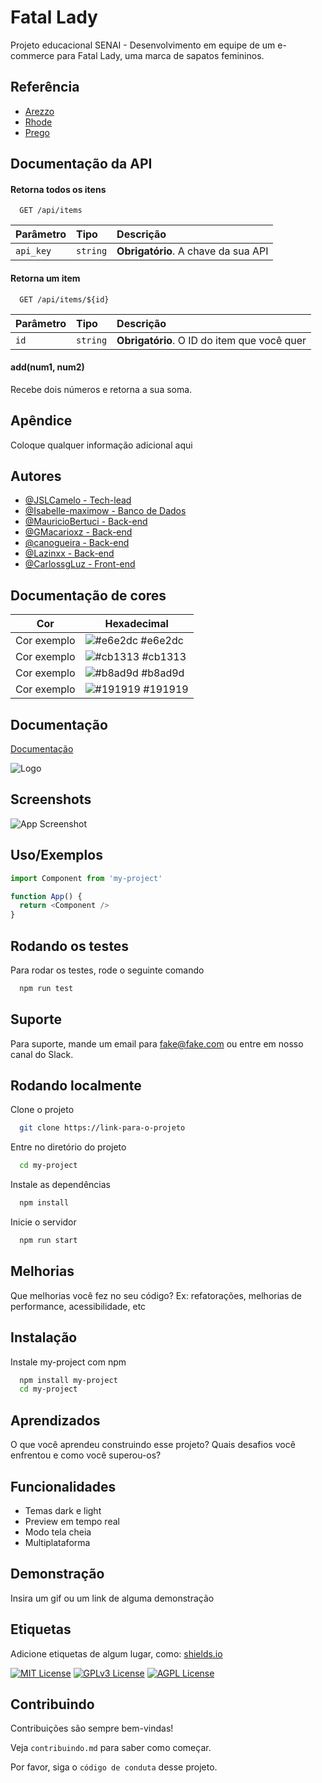# Fatal Lady

Projeto educacional SENAI - Desenvolvimento em equipe de um e-commerce para Fatal Lady, uma marca de sapatos femininos.


## Referência

 - [Arezzo](https://www.arezzo.com.br/c/bestsellers?q=:best-selling-desc&page=0&gad_source=1&gad_campaignid=6444121384&gbraid=0AAAAADg1RLSmKzqU3m3OLRjbt3cmpKqLx&gclid=Cj0KCQjwmYzIBhC6ARIsAHA3IkSu3V9_p98xIV2ngH97-0fsQUn3fLtj5z1dh7JywidvVRNLki38J0QaAvnvEALw_wcB)
 - [Rhode](https://www.rhodeskin.com/?srsltid=AfmBOoohZJ9pTgYd4KCnu3o13bhivGlHgFR3x1qFcKh9xiQAl1N9BCOd)
 - [Prego](https://www.prego.com.br/?srsltid=AfmBOoqMCDc2WkRpk41no3tUJUCEXDNVD96jaELk6joerL6YDHay6GYE)


## Documentação da API

#### Retorna todos os itens

```http
  GET /api/items
```

| Parâmetro   | Tipo       | Descrição                           |
| :---------- | :--------- | :---------------------------------- |
| `api_key` | `string` | **Obrigatório**. A chave da sua API |

#### Retorna um item

```http
  GET /api/items/${id}
```

| Parâmetro   | Tipo       | Descrição                                   |
| :---------- | :--------- | :------------------------------------------ |
| `id`      | `string` | **Obrigatório**. O ID do item que você quer |

#### add(num1, num2)

Recebe dois números e retorna a sua soma.


## Apêndice

Coloque qualquer informação adicional aqui


## Autores

- [@JSLCamelo - Tech-lead](https://github.com/JLSCamelo)
- [@Isabelle-maximow - Banco de Dados ](https://github.com/Isabelle-maximow)
- [@MauricioBertuci - Back-end](https://github.com/MauricioBertuci)
- [@GMacarioxz - Back-end](https://github.com/GMacarioxz)
- [@canogueira - Back-end](https://github.com/canogueira)
- [@Lazinxx - Back-end](https://github.com/Lazinxx)
- [@CarlossgLuz - Front-end](https://github.com/CarlossgLuz)

## Documentação de cores

| Cor               | Hexadecimal                                                |
| ----------------- | ---------------------------------------------------------------- |
| Cor exemplo       | ![#e6e2dc](https://via.placeholder.com/10/e6e2dc?text=+) #e6e2dc |
| Cor exemplo       | ![#cb1313](https://via.placeholder.com/10/cb1313?text=+) #cb1313 |
| Cor exemplo       | ![#b8ad9d](https://via.placeholder.com/10/b8ad9d?text=+) #b8ad9d |
| Cor exemplo       | ![#191919](https://via.placeholder.com/10/191919?text=+) #191919 |


## Documentação

[Documentação](https://link-da-documentação)


![Logo](https://dev-to-uploads.s3.amazonaws.com/uploads/articles/th5xamgrr6se0x5ro4g6.png)


## Screenshots

![App Screenshot](https://via.placeholder.com/468x300?text=App+Screenshot+Here)


## Uso/Exemplos

```javascript
import Component from 'my-project'

function App() {
  return <Component />
}
```


## Rodando os testes

Para rodar os testes, rode o seguinte comando

```bash
  npm run test
```


## Suporte

Para suporte, mande um email para fake@fake.com ou entre em nosso canal do Slack.


## Rodando localmente

Clone o projeto

```bash
  git clone https://link-para-o-projeto
```

Entre no diretório do projeto

```bash
  cd my-project
```

Instale as dependências

```bash
  npm install
```

Inicie o servidor

```bash
  npm run start
```


## Melhorias

Que melhorias você fez no seu código? Ex: refatorações, melhorias de performance, acessibilidade, etc


## Instalação

Instale my-project com npm

```bash
  npm install my-project
  cd my-project
```
    
## Aprendizados

O que você aprendeu construindo esse projeto? Quais desafios você enfrentou e como você superou-os?


## Funcionalidades

- Temas dark e light
- Preview em tempo real
- Modo tela cheia
- Multiplataforma


## Demonstração

Insira um gif ou um link de alguma demonstração


## Etiquetas

Adicione etiquetas de algum lugar, como: [shields.io](https://shields.io/)

[![MIT License](https://img.shields.io/badge/License-MIT-green.svg)](https://choosealicense.com/licenses/mit/)
[![GPLv3 License](https://img.shields.io/badge/License-GPL%20v3-yellow.svg)](https://opensource.org/licenses/)
[![AGPL License](https://img.shields.io/badge/license-AGPL-blue.svg)](http://www.gnu.org/licenses/agpl-3.0)


## Contribuindo

Contribuições são sempre bem-vindas!

Veja `contribuindo.md` para saber como começar.

Por favor, siga o `código de conduta` desse projeto.


